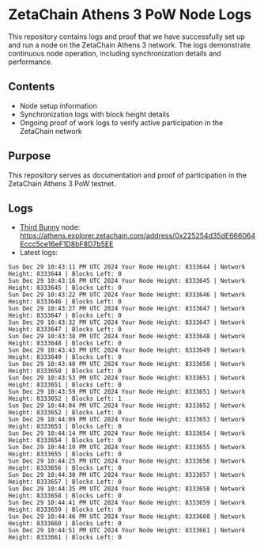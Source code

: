 # ZetaChain Athens 3 PoW Node Logs
This repository contains logs and proof that we have successfully set up and run a node on the ZetaChain Athens 3 network. The logs demonstrate continuous node operation, including synchronization details and performance.

## Contents
- Node setup information
- Synchronization logs with block height details
- Ongoing proof of work logs to verify active participation in the ZetaChain network

## Purpose
This repository serves as documentation and proof of participation in the ZetaChain Athens 3 PoW testnet.

## Logs

- [Third Bunny](https://thirdbunny.xyz/) node: https://athens.explorer.zetachain.com/address/0x225254d35dE666064Eccc5ce16eF1D8bF8D7b5EE
- Latest logs:
```
Sun Dec 29 10:43:11 PM UTC 2024 Your Node Height: 8333644 | Network Height: 8333644 | Blocks Left: 0
Sun Dec 29 10:43:16 PM UTC 2024 Your Node Height: 8333645 | Network Height: 8333645 | Blocks Left: 0
Sun Dec 29 10:43:22 PM UTC 2024 Your Node Height: 8333646 | Network Height: 8333646 | Blocks Left: 0
Sun Dec 29 10:43:27 PM UTC 2024 Your Node Height: 8333647 | Network Height: 8333647 | Blocks Left: 0
Sun Dec 29 10:43:32 PM UTC 2024 Your Node Height: 8333647 | Network Height: 8333647 | Blocks Left: 0
Sun Dec 29 10:43:38 PM UTC 2024 Your Node Height: 8333648 | Network Height: 8333648 | Blocks Left: 0
Sun Dec 29 10:43:43 PM UTC 2024 Your Node Height: 8333649 | Network Height: 8333649 | Blocks Left: 0
Sun Dec 29 10:43:48 PM UTC 2024 Your Node Height: 8333650 | Network Height: 8333650 | Blocks Left: 0
Sun Dec 29 10:43:53 PM UTC 2024 Your Node Height: 8333651 | Network Height: 8333651 | Blocks Left: 0
Sun Dec 29 10:43:59 PM UTC 2024 Your Node Height: 8333651 | Network Height: 8333652 | Blocks Left: 1
Sun Dec 29 10:44:04 PM UTC 2024 Your Node Height: 8333652 | Network Height: 8333652 | Blocks Left: 0
Sun Dec 29 10:44:09 PM UTC 2024 Your Node Height: 8333653 | Network Height: 8333653 | Blocks Left: 0
Sun Dec 29 10:44:14 PM UTC 2024 Your Node Height: 8333654 | Network Height: 8333654 | Blocks Left: 0
Sun Dec 29 10:44:19 PM UTC 2024 Your Node Height: 8333655 | Network Height: 8333655 | Blocks Left: 0
Sun Dec 29 10:44:25 PM UTC 2024 Your Node Height: 8333656 | Network Height: 8333656 | Blocks Left: 0
Sun Dec 29 10:44:30 PM UTC 2024 Your Node Height: 8333657 | Network Height: 8333657 | Blocks Left: 0
Sun Dec 29 10:44:35 PM UTC 2024 Your Node Height: 8333658 | Network Height: 8333658 | Blocks Left: 0
Sun Dec 29 10:44:41 PM UTC 2024 Your Node Height: 8333659 | Network Height: 8333659 | Blocks Left: 0
Sun Dec 29 10:44:46 PM UTC 2024 Your Node Height: 8333660 | Network Height: 8333660 | Blocks Left: 0
Sun Dec 29 10:44:51 PM UTC 2024 Your Node Height: 8333661 | Network Height: 8333661 | Blocks Left: 0
```

